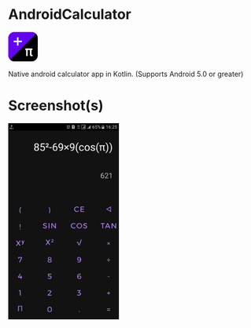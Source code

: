 # AndroidCalculator
<img src="./images/app icon.svg" alt="Calculator App Logo" height="60px"/>

Native android calculator app in Kotlin. (Supports Android 5.0 or greater)

# Screenshot(s)
<img src="./images/Screenshot.png" alt="Calculator App Screenshot" height="400px"/>
